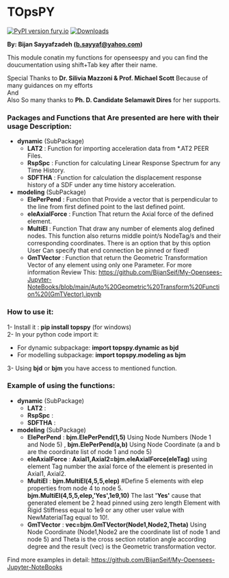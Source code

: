 # TOpsPY

[![PyPI version fury.io](https://badge.fury.io/py/TOpsPy.svg)](https://pypi.python.org/pypi/topspy/)
[![Downloads](https://pepy.tech/badge/topspy)](https://pepy.tech/project/topspy)


**By: Bijan Sayyafzadeh (b.sayyaf@yahoo.com)**

This module conatin my functions for openseespy and you can find the doucumentation using shift+Tab key after their name.

Special Thanks to **Dr. Silivia Mazzoni & Prof. Michael Scott** Because of many guidances on my efforts\
And\
Also So many thanks to **Ph. D. Candidate Selamawit Dires** for her supports.

### Packages and Functions that Are presented are here with their usage Description:

* **dynamic** (SubPackage)
   - **LAT2**   : Function for importing acceleration data from *.AT2 PEER Files.
   - **RspSpc** : Function for calculating Linear Response Spectrum for any Time History.
   - **SDFTHA** : Function for calculation the displacement response history of a SDF under any time history acceleration.
* **modeling** (SubPackage)
   - **ElePerPend**    : Function that Provide a vector that is perpendicular to the line from first defined point to the last defined point.
   - **eleAxialForce** : Function That return the Axial force of the defined element.
   - **MultiEl**       : Function That draw any number of elements alog defined nodes. This function also returns middle point/s NodeTag/s and their corresponding coordinates. There is an option that by this option User Can specify that end connection be pinned or fixed!    
   - **GmTVector**     : Function that return the Geometric Transformation Vector of any element using only one Parameter. For more information Review This: https://github.com/BijanSeif/My-Opensees-Jupyter-NoteBooks/blob/main/Auto%20Geometric%20Transform%20Function%20(GmTVector).ipynb


### How to use it:
1- Install it : **pip install topspy**     (for windows)\
2- In your python code import it:
- For dynamic subpackage: **import topspy.dynamic as bjd**
- For modelling subpackage: **import topspy.modeling as bjm**

3- Using **bjd** or **bjm** you have access to mentioned function.

### Example of using the functions:
* **dynamic** (SubPackage)
   - **LAT2**   : 
   - **RspSpc** : 
   - **SDFTHA** : 
* **modeling** (SubPackage)
   - **ElePerPend**    :  **bjm.ElePerPend(1,5)** Using Node Numbers (Node 1 and Node 5) , **bjm.ElePerPend(a,b)** Using Node Coordinate (a and b are the coordinate list of node 1 and node 5)
   - **eleAxialForce** :  **Axial1,Axial2=bjm.eleAxialForce(eleTag)** using element Tag number the axial force of the element is presented in  Axial1, Axial2.
   - **MultiEl**       :  **bjm.MultiEl(4,5,5,elep)** #Define 5 elements with elep properties from node 4 to node 5. **bjm.MultiEl(4,5,5,elep,'Yes',1e9,10)** The last **'Yes'** cause that generated element be 2 head pinned using zero length Element with Rigid Stiffness equal to 1e9 or any other user value with NewMaterialTag equal to 10!.
   - **GmTVector**     :  **vec=bjm.GmTVector(Node1,Node2,Theta)** Using Node Coordinate (Node1,Node2 are the coordinate list of node 1 and node 5) and Theta is the cross section rotation angle according degree and the result (vec) is the Geometric transformation vector.

Find more examples in detail: https://github.com/BijanSeif/My-Opensees-Jupyter-NoteBooks
